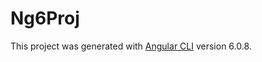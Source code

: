 # Ng6Proj

This project was generated with [Angular CLI](https://github.com/angular/angular-cli) version 6.0.8.
